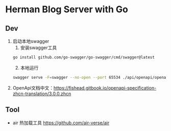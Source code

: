 # Herman Blog Server with Go

## Dev
1. 启动本地swagger
   1. 安装swagger工具
   ```bash
   go install github.com/go-swagger/go-swagger/cmd/swagger@latest
   ```
   2. 本地运行
   ```bash
   swagger serve -F=swagger --no-open --port 65534 ./api/openapi/openapi.yaml
   ```
2. OpenApi文档中文：https://fishead.gitbook.io/openapi-specification-zhcn-translation/3.0.0.zhcn

## Tool

- air 热加载工具 https://github.com/air-verse/air
